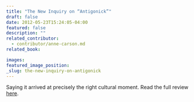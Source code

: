 ```yaml
---
title: "The New Inquiry on “Antigonick”"
draft: false
date: 2012-05-23T15:24:05-04:00
featured: false
description: ""
related_contributor:
  - contributor/anne-carson.md
related_book:

images:
featured_image_position: 
_slug: the-new-inquiry-on-antigonick
---
```


Saying it arrived at precisely the right cultural moment. Read the full review [here](http://thenewinquiry.com/essays/sickening-waste/). 

